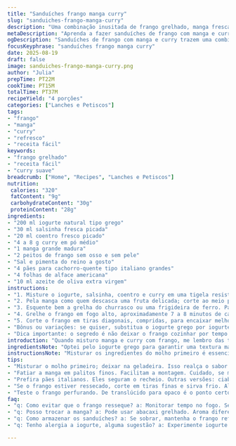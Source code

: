 ```yaml
---
title: "Sanduíches frango manga curry"
slug: "sanduiches-frango-manga-curry"
description: "Uma combinação inusitada de frango grelhado, manga fresca e um toque de curry suave dentro de pães italianos alongados. Iogurte turbinado com ervas para um molho cremoso e aromático, que garante suculência e frescor. Fácil de montar; o contraste doce da manga com o tempero do curry cria personalidade no prato. Sem lactose, sem ovos, sem ingredientes que causem alergias comuns. O preparo leva pouca prática e resultados surgem no cheiro do frango grelhado, na textura crocante da alface e na delicadeza das ervas picadas. Troque ou adapte conforme preferência e disponibilidade dos ingredientes. Cozinha com intenção, olhos e toque, nunca apenas por tempo."
metaDescription: "Aprenda a fazer sanduíches de frango com manga e curry. Uma explosão de sabores que combina doce e picante. Experimente essa receita deliciosa."
ogDescription: "Sanduíches de frango com manga e curry trazem uma combinação inusitada de sabores. Uma opção refrescante e suculenta para qualquer refeição."
focusKeyphrase: "sanduíches frango manga curry"
date: 2025-08-19
draft: false
image: sanduiches-frango-manga-curry.png
author: "Julia"
prepTime: PT22M
cookTime: PT15M
totalTime: PT37M
recipeYield: "4 porções"
categories: ["Lanches e Petiscos"]
tags:
- "frango"
- "manga"
- "curry"
- "refresco"
- "receita fácil"
keywords:
- "frango grelhado"
- "receita fácil"
- "curry suave"
breadcrumb: ["Home", "Recipes", "Lanches e Petiscos"]
nutrition: 
 calories: "320"
 fatContent: "9g"
 carbohydrateContent: "30g"
 proteinContent: "28g"
ingredients:
- "200 ml iogurte natural tipo grego"
- "30 ml salsinha fresca picada"
- "20 ml coentro fresco picado"
- "4 a 8 g curry em pó médio"
- "1 manga grande madura"
- "2 peitos de frango sem osso e sem pele"
- "Sal e pimenta do reino a gosto"
- "4 pães para cachorro-quente tipo italiano grandes"
- "4 folhas de alface americana"
- "10 ml azeite de oliva extra virgem"
instructions:
- "1. Misture o iogurte, salsinha, coentro e curry em uma tigela resistente; mexa vigorosamente para incorporar tudo. Ajuste sal e pimenta, mas vá com calma no sal, já que o iogurte pode equilibrar a acidez e o amargor do curry."
- "2. Pela manga como quem descasca uma fruta delicada; corte ao meio passando a faca rente ao caroço. Posicione as metades com a pele para baixo e fatie em palitos finos, quase como julienne. Se manga estiver muito madura, cuidado para não amassar as fatias."
- "3. Esquente bem a grelha do churrasco ou uma frigideira de ferro. Passe azeite no peito de frango e em seguida cubra com metade do molho de iogurte e curry, espalhando bem para cada pedaço ganhar sabor."
- "4. Grelhe o frango em fogo alto, aproximadamente 7 a 8 minutos de cada lado. Fique de olho para não secar demais, ele muda do translúcido para opaco, esse é o sinal para tirar. Pique uma fatia grossa pra ver por dentro."
- "5. Corte o frango em tiras diagonais, compridas, para encaixar melhor no pão. Passe o restante do molho nos pães abertos. Monte: primeira a folha de alface, depois o frango suculento, finalize com a manga doce e levemente ácida."
- "Bônus ou variações: se quiser, substitua o iogurte grego por iogurte de coco para uma versão ainda mais tropical. No lugar da manga, experimente fatias finas de abacaxi grelhado, passa um aroma diferente. Se não tiver coentro, use hortelã, dá frescor, mas muda o perfil do prato."
- "Dica importante: o segredo é não deixar o frango cozinhar por tempo demais, se quiser acelerar, abra o peito ao meio, faz toda diferença para não ressecar. O molho vai ser o que vai manter a suculência e a liga entre ingredientes."
introduction: "Quando misturo manga e curry com frango, me lembro das tardes preguiçosas em São Paulo, num quintal qualquer, com cheiro de churrasco e barulho de conversa alta. A manga traz a acidez e doçura fresca que corta a gordura do frango e rompe o sabor forte do curry no molho de iogurte. Creme com ervas faz a cola perfeita, unindo textura e sabor. Os pães italianos alongados, macios e levemente crocantes de fora, seguram toda essa festa sem amolecer rápido demais. Gosto de observar como o calor expele aroma e cor do curry, enquanto a manga fresca traz luz e crocância. Nada muito elaborado, é daquela coisa que você vai montando, sentindo a textura e ajustando sal na hora. Aprendi que pressa no frango é inimiga da suculência. A alface? Um contraste de frescor crocante imprescindível. Não tem truque, só experiência e paciência para entender o ponto certo no fogo."
ingredientsNote: "Optei pelo iogurte grego para garantir uma textura mais densa e menos líquida, evitando que o molho escorra pelo pão e desmanche o sanduíche. Salsinha e coentro juntos arrematam o frescor herbal, mas troque o coentro por hortelã ou manjericão para perfis diferentes. O curry em pó é aquele com equilíbrio entre picância e doçura; cuidado para não exagerar e apagar o sabor do frango. Manga madura e firme é fundamental, para cortar a doçura e o excesso de umidade. Para dar um twist, um fio de azeite no frango antes de grelhar cria uma crosta saborosa. Prefira pães italianos alongados, mas tente também em pães ciabatta ou focaccia; a intenção é segurar bastante recheio. Se a ideia for substituir o frango, peixe branco firme ou tofu firme funcionam, ajustando tempo de cocção."
instructionsNote: "Misturar os ingredientes do molho primeiro é essencial para dar tempo de os sabores se assentar na geladeira enquanto o frango cozinha. Cortar a manga em julienne ajuda no encaixe e não deixa pedaços grandes que atrapalhem para morder. Grelhar o frango com atenção no calor evita uma carne ressecada, a troca rápida de turnos na grelha às vezes ajuda a criar marcas e caramelo na superfície. Usar o próprio molho no frango faz com que o sabor entre na carne e mantenha a suculência. O uso da alface no final é para uma textura crocante e frescor imediato que limpa o paladar. Ao montar, espalhe o molho no pão para evitar que o recheio escorregue. Teste o ponto olhando cor e firmeza da carne, não apenas o relógio. Em caso de pressa, frango pode ser fatiado em tiras finas e servido frio, perfeito para piqueniques."
tips:
- "Misturar o molho primeiro; deixar na geladeira. Isso realça o sabor. Iogurte grego é mais denso, evita escorrimento. Use ervas frescas, muda tudo."
- "Fatiar a manga em palitos finos. Facilitam a montagem. Cuidado, se muito madura vai amassar. Peito de frango deve ser grelhado com atenção."
- "Prefira pães italianos. Eles seguram o recheio. Outras versões: ciabatta ou focaccia. Cada um traz sua peculiaridade. Mas o importante é a crocância."
- "Se o frango estiver ressecado, corte em tiras finas e sirva frio. Alternativa funcional. Além disso, prefira grelhar em fogo alto, assim as marcas aparecem."
- "Teste o frango perfurando. De translúcido para opaco é o ponto certo. Ajuste sal devagar. A alface não pode ser opcional, traz frescor crocante."
faq:
- "q: Como evitar que o frango resseque? a: Monitorar tempo no fogo. Se necessário, corte ao meio. Isso acelera o cozimento e mantém suculência."
- "q: Posso trocar a manga? a: Pode usar abacaxi grelhado. Aroma diferente, mas sabor incrível. Outra sugestão é papaya, mais doce. Variedade é boa."
- "q: Como armazenar os sanduíches? a: Se sobrar, mantenha o frango refrigerado. Monte fresquinho. Sanduíches prontos perdem a textura. Bom em dia quente."
- "q: Tenho alergia a iogurte, alguma sugestão? a: Experimente iogurte de coco. Também funciona. Mas lembre que o sabor muda. Sabor vai para outro lado."

---
```

